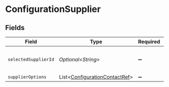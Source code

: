 # ConfigurationSupplier


## Fields

| Field                                                                                | Type                                                                                 | Required                                                                             | Description                                                                          |
| ------------------------------------------------------------------------------------ | ------------------------------------------------------------------------------------ | ------------------------------------------------------------------------------------ | ------------------------------------------------------------------------------------ |
| `selectedSupplierId`                                                                 | *Optional\<String>*                                                                  | :heavy_minus_sign:                                                                   | Unique identifier for the supplier.                                                  |
| `supplierOptions`                                                                    | List\<[ConfigurationContactRef](../../models/components/ConfigurationContactRef.md)> | :heavy_minus_sign:                                                                   | N/A                                                                                  |